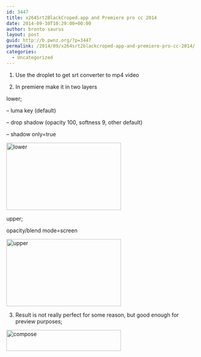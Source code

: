 ```yaml
---
id: 3447
title: x264Srt2BlackCroped.app and Premiere pro cc 2014
date: 2014-09-30T10:29:00+00:00
author: bronto saurus
layout: post
guid: http://b.pwnz.org/?p=3447
permalink: /2014/09/x264srt2blackcroped-app-and-premiere-pro-cc-2014/
categories:
  - Uncategorized
---
```

1. Use the droplet to get srt converter to mp4 video
  
2. In premiere make it in two layers
  
lower;
  
&#8211; luma key (default)
  
&#8211; drop shadow (opacity 100, softness 9, other default)
  
&#8211; shadow only=true
  
[<img src="http://b.pwnz.org/wp-content/uploads/2014/09/lower-300x176.png" alt="lower" width="300" height="176" class="aligncenter size-medium wp-image-3448" srcset="http://b.pwnz.org/wp-content/uploads/2014/09/lower-300x176.png 300w, http://b.pwnz.org/wp-content/uploads/2014/09/lower-1024x600.png 1024w, http://b.pwnz.org/wp-content/uploads/2014/09/lower-624x366.png 624w" sizes="(max-width: 300px) 100vw, 300px" />](http://b.pwnz.org/wp-content/uploads/2014/09/lower.png)
  
upper;
  
opacity/blend mode=screen
  
[<img src="http://b.pwnz.org/wp-content/uploads/2014/09/upper-300x176.png" alt="upper" width="300" height="176" class="aligncenter size-medium wp-image-3449" srcset="http://b.pwnz.org/wp-content/uploads/2014/09/upper-300x176.png 300w, http://b.pwnz.org/wp-content/uploads/2014/09/upper-1024x600.png 1024w, http://b.pwnz.org/wp-content/uploads/2014/09/upper-624x366.png 624w" sizes="(max-width: 300px) 100vw, 300px" />](http://b.pwnz.org/wp-content/uploads/2014/09/upper.png)
  
3. Result is not really perfect for some reason, but good enough for preview purposes;
  
[<img src="http://b.pwnz.org/wp-content/uploads/2014/09/compose-300x55.png" alt="compose" width="300" height="55" class="aligncenter size-medium wp-image-3450" srcset="http://b.pwnz.org/wp-content/uploads/2014/09/compose-300x55.png 300w, http://b.pwnz.org/wp-content/uploads/2014/09/compose-624x114.png 624w, http://b.pwnz.org/wp-content/uploads/2014/09/compose.png 923w" sizes="(max-width: 300px) 100vw, 300px" />](http://b.pwnz.org/wp-content/uploads/2014/09/compose.png)